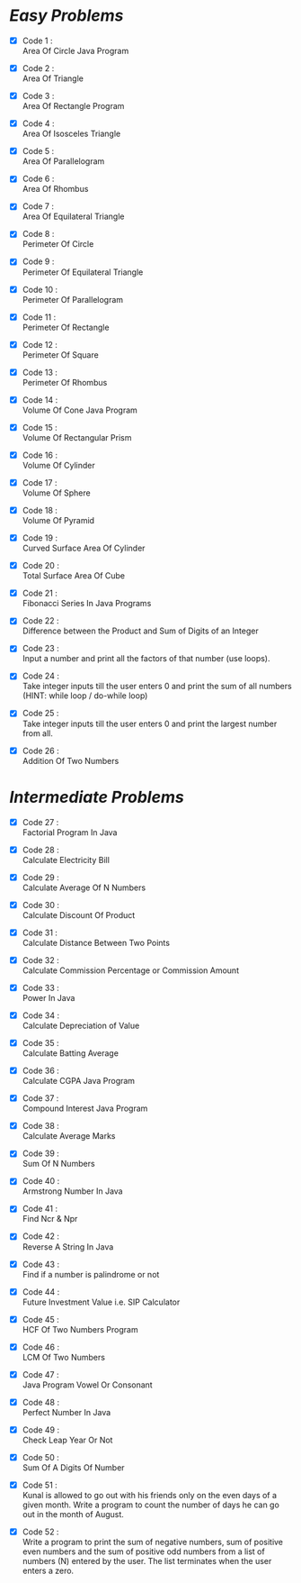 # *Easy Problems*

- [x] Code 1 :  
Area Of Circle Java Program

- [x] Code 2 :  
Area Of Triangle

- [x] Code 3 :  
Area Of Rectangle Program

- [x] Code 4 :  
Area Of Isosceles Triangle

- [x] Code 5 :  
Area Of Parallelogram

- [x] Code 6 :  
Area Of Rhombus

- [x] Code 7 :  
Area Of Equilateral Triangle

- [x] Code 8 :  
Perimeter Of Circle

- [x] Code 9 :  
Perimeter Of Equilateral Triangle

- [x] Code 10 :  
Perimeter Of Parallelogram

- [x] Code 11 :  
Perimeter Of Rectangle

- [x] Code 12 :  
Perimeter Of Square

- [x] Code 13 :  
Perimeter Of Rhombus

- [x] Code 14 :  
Volume Of Cone Java Program

- [x] Code 15 :  
Volume Of Rectangular Prism

- [x] Code 16 :  
Volume Of Cylinder

- [x] Code 17 :  
Volume Of Sphere

- [x] Code 18 :  
Volume Of Pyramid

- [x] Code 19 :  
Curved Surface Area Of Cylinder

- [x] Code 20 :  
Total Surface Area Of Cube

- [x] Code 21 :  
Fibonacci Series In Java Programs

- [x] Code 22 :  
Difference between the Product and Sum of Digits of an Integer

- [x] Code 23 :  
Input a number and print all the factors of that number (use loops).

- [x] Code 24 :  
Take integer inputs till the user enters 0 and print the sum of all numbers (HINT: while loop / do-while loop)

- [x] Code 25 :  
Take integer inputs till the user enters 0 and print the largest number from all.

- [x] Code 26 :  
Addition Of Two Numbers

# *Intermediate Problems*

- [x] Code 27 :  
Factorial Program In Java

- [x] Code 28 :  
Calculate Electricity Bill

- [x] Code 29 :  
Calculate Average Of N Numbers

- [x] Code 30 :  
Calculate Discount Of Product

- [x] Code 31 :  
Calculate Distance Between Two Points

- [x] Code 32 :  
Calculate Commission Percentage or Commission Amount

- [x] Code 33 :  
Power In Java

- [x] Code 34 :  
Calculate Depreciation of Value

- [x] Code 35 :  
Calculate Batting Average

- [x] Code 36 :  
Calculate CGPA Java Program

- [x] Code 37 :  
Compound Interest Java Program

- [x] Code 38 :  
Calculate Average Marks

- [x] Code 39 :  
Sum Of N Numbers

- [x] Code 40 :  
Armstrong Number In Java

- [x] Code 41 :  
Find Ncr & Npr

- [x] Code 42 :  
Reverse A String In Java

- [x] Code 43 :  
Find if a number is palindrome or not

- [x] Code 44 :  
Future Investment Value i.e. SIP Calculator

- [x] Code 45 :  
HCF Of Two Numbers Program

- [x] Code 46 :  
LCM Of Two Numbers

- [x] Code 47 :  
Java Program Vowel Or Consonant

- [x] Code 48 :  
Perfect Number In Java

- [x] Code 49 :  
Check Leap Year Or Not

- [x] Code 50 :  
Sum Of A Digits Of Number

- [x] Code 51 :  
Kunal is allowed to go out with his friends only on the even days of a given month. Write a program to count the number of days he can go out in the month of August.

- [x] Code 52 :  
Write a program to print the sum of negative numbers, sum of positive even numbers and the sum of positive odd numbers from a list of numbers (N) entered by the user. The list terminates when the user enters a zero.
